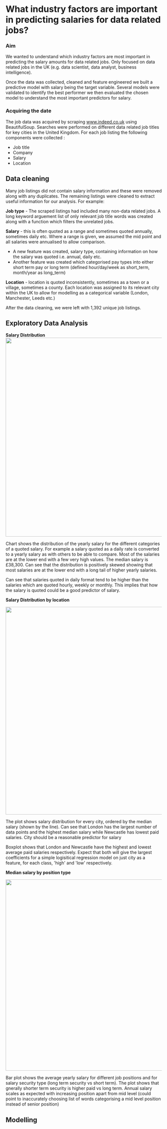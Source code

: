 # What industry factors are important in predicting salaries for data related jobs?
### Aim
We wanted to understand which industry factors are most important in predicting the salary amounts for data related jobs. Only focused on data related jobs in the UK (e.g. data scientist, data analyst, business intelligence). 

Once the data was collected, cleaned and feature engineered we built a predictive model with salary being the target variable. Several models were validated to identify the best performer we then evaluated the chosen model to understand the most important predictors for salary.

### Acquiring the date

The job data was acquired by scraping www.indeed.co.uk using BeautifulSoup. Searches were performed on different data related job titles for key cities in the United Kingdom. For each job listing the following components were collected :
- Job title
- Company
- Salary
- Location

## Data cleaning
Many job listings did not contain salary information and these were removed along with any duplicates. The remaining listings were cleaned to extract useful information for our analysis. For example:

**Job type** - The scraped listings had included many non-data related jobs. A long keyword arguement list of only relevant job title words was created along with a function which filters the unrelated jobs.

**Salary** - this is often quoted as a range and sometimes quoted annually, sometimes daily etc. Where a range is given, we assumed the mid point and all salaries were annualised to allow comparison. 
  - A new feature was created, salary type, containing information on how the salary was quoted i.e. annual, daily etc. 
  - Another feature was created which categorised pay types into either short term pay or long term (defined hour/day/week as short_term, month/year as long_term)

**Location** - location is quoted inconsistently, sometimes as a town or a village, sometimes a county. Each location was assigned to its relevant city within the UK to allow for modelling as a categorical variable (London, Manchester, Leeds etc.)

After the data cleaning, we were left with 1,392 unique job listings.

## Exploratory Data Analysis



**Salary Distribution**
<img src = "https://user-images.githubusercontent.com/74214807/217845194-ff7356e9-5d9e-4852-9a68-6224d055bc6f.png" width="888" height="640" />


Chart shows the distribution of the yearly salary for the different categories of a quoted salary. For example a salary quoted as a daily rate is converted to a yearly salary as with others to be able to compare. Most of the salaries are at the lower end with a few very high values. The median salary is £38,300. Can see that the distribution is positively skewed showing that most salaries are at the lower end with a long tail of higher yearly salaries.

Can see that salaries quoted in daily format tend to be higher than the salaries which are quoted hourly, weekly or monthly. This implies that how the salary is quoted could be a good predictor of salary.

**Salary Distribution by location**

<img src = "https://user-images.githubusercontent.com/74214807/217849693-df99e205-64fd-4a51-a530-dc7268042e86.png" width="920" height="668" />

The plot shows salary distribution for every city, ordered by the median salary (shown by the line). Can see that London has the largest number of data points and the highest median salary while Newcastle has lowest paid salaries. City should be a reasonable predictor for salary

Boxplot shows that London and Newcastle have the highest and lowest average paid salaries respectively. Expect that both will give the largest coefficients for a simple logisitical regression model on just city as a feature, for each class, 'high' and 'low' respectively.

**Median salary by position type**
                                                                                                                                          
<img src = "https://user-images.githubusercontent.com/74214807/217851203-91617cb4-97e4-47de-9e08-aaf417632b63.png" width="923" height="615" />

Bar plot shows the average yearly salary for different job positions and for salary security type (long term security vs short term). The plot shows that gnerally shorter term security is higher paid vs long term. Annual salary scales as expected with increasing position apart from mid level (could point to inaccurately choosing list of words categorising a mid level position instead of senior position)

## Modelling

